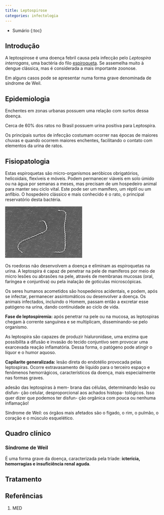 ```yaml
---
title: Leptospirose
categories: infectologia
---
```


* Sumário
{:toc}

## Introdução

A leptospirose é uma doença febril causa pela infecção pelo *Leptospira interrogans*, uma bactéria do filo [espiroqueta](https://pt.wikipedia.org/wiki/Spirochaetes). Se assemelha muito à dengue clássica, mas é considerada a mais importante zoonose.

Em alguns casos pode se apresentar numa forma grave denominada de síndrome de Weil.

## Epidemiologia

Enchentes em zonas urbanas possuem uma relação com surtos dessa doença. 

Cerca de 60% dos ratos no Brasil possuem urina positiva para Leptospira.

Os principais surtos de infecção costumam ocorrer nas épocas de maiores chuvas e quando ocorrem maiores enchentes, facilitando o contato com elementos da urina de ratos.

## Fisiopatologia

Estas espiroquetas são micro-organismos aeróbicos obrigatórios, helicoidais, flexíveis e móveis. Podem permanecer viáveis em solo úmido ou na água por semanas a meses, mas precisam de um hospedeiro animal para manter seu ciclo vital. Este pode ser um mamífero, um réptil ou um anfíbio. O hospedeiro clássico e mais conhecido é o rato, o principal reservatório desta bactéria.

![Etiologia](/assets/infectologia/leptospira.png)

Os roedoras não desenvolvem a doença e eliminam as espiroquetas na urina. A leptospira é capaz de penetrar na pele de mamíferos por meio de micro lesões ou abrasões na pele, através de membranas mucosas (oral, faríngea e conjuntiva) ou pela inalação de gotículas microscópicas. 

Os seres humanos acometidos são hospedeiros acidentais, e podem, após se infectar, permanecer assintomáticos ou desenvolver a doença. Os animais infectados, incluindo o Homem, passam então a excretar esse patógeno na urina, dando continuidade ao ciclo de vida.

**Fase de leptospiremia:** após penetrar na pele ou na mucosa, as leptospiras chegam à corrente sanguínea e se multiplicam, disseminando-se pelo organismo.


As leptospira são capazes de produzir hialuronidase, uma enzima que possibilita a difusão e invasão do tecido conjuntivo sem provocar uma exarcevada reação inflamatória. Dessa forma, o patógeno pode atingir o líquor e o humor aquoso.

**Capilarite generalizada:** lesão direta do endotélio provocada pelas leptospiras. Ocorre extravasamento de líquido para o terceiro espaço e fenômenos hemorrágicos,
característicos da doença, mais especialmente nas formas graves.

adesão das leptospiras à mem-
brana das células, determinando lesão ou disfun-
ção celular, desproporcional aos achados histopa-
tológicos. Isso quer dizer que podemos ter disfun-
ção orgânica com pouca ou nenhuma inflamação!

Síndrome de Weil: os órgãos mais afetados são o fígado, o rim, o pulmão, o coração e o músculo esquelético.



## Quadro clínico

### Síndrome de Weil

É uma forma grave da doença, caracterizada pela tríade: **icterícia, hemorragias e insuficiência renal aguda**. 

## Tratamento

## Referências

1. MED